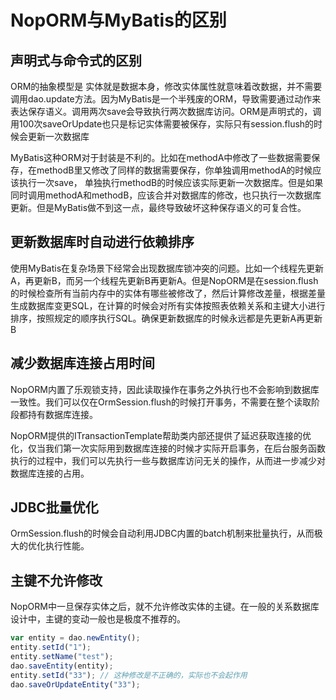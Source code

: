 # NopORM与MyBatis的区别

## 声明式与命令式的区别

ORM的抽象模型是
实体就是数据本身，修改实体属性就意味着改数据，并不需要调用dao.update方法。因为MyBatis是一个半残废的ORM，导致需要通过动作来表达保存语义。调用两次save会导致执行两次数据库访问。ORM是声明式的，调用100次saveOrUpdate也只是标记实体需要被保存，实际只有session.flush的时候会更新一次数据库

MyBatis这种ORM对于封装是不利的。比如在methodA中修改了一些数据需要保存，在methodB里又修改了同样的数据需要保存，你单独调用methodA的时候应该执行一次save，
单独执行methodB的时候应该实际更新一次数据库。但是如果同时调用methodA和methodB，应该合并对数据库的修改，也只执行一次数据库更新。但是MyBatis做不到这一点，最终导致破坏这种保存语义的可复合性。

## 更新数据库时自动进行依赖排序

使用MyBatis在复杂场景下经常会出现数据库锁冲突的问题。比如一个线程先更新A，再更新B，而另一个线程先更新B再更新A。但是NopORM是在session.flush的时候检查所有当前内存中的实体有哪些被修改了，然后计算修改差量，根据差量生成数据库变更SQL，在计算的时候会对所有实体按照表依赖关系和主键大小进行排序，按照规定的顺序执行SQL。确保更新数据库的时候永远都是先更新A再更新B

## 减少数据库连接占用时间

NopORM内置了乐观锁支持，因此读取操作在事务之外执行也不会影响到数据库一致性。我们可以仅在OrmSession.flush的时候打开事务，不需要在整个读取阶段都持有数据库连接。

NopORM提供的ITransactionTemplate帮助类内部还提供了延迟获取连接的优化，仅当我们第一次实际用到数据库连接的时候才实际开启事务，在后台服务函数执行的过程中，我们可以先执行一些与数据库访问无关的操作，从而进一步减少对数据库连接的占用。

## JDBC批量优化

OrmSession.flush的时候会自动利用JDBC内置的batch机制来批量执行，从而极大的优化执行性能。

## 主键不允许修改

NopORM中一旦保存实体之后，就不允许修改实体的主键。在一般的关系数据库设计中，主键的变动一般也是极度不推荐的。

```javascript
var entity = dao.newEntity();
entity.setId("1");
entity.setName("test");
dao.saveEntity(entity);
entity.setId("33"); // 这种修改是不正确的，实际也不会起作用
dao.saveOrUpdateEntity("33");
```
